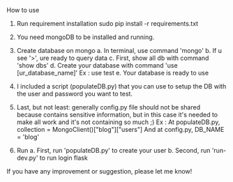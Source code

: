 How to use

1. Run requirement installation
   sudo pip install -r requirements.txt
2. You need mongoDB to be installed and running.
3. Create database on mongo
   a. In terminal, use command 'mongo'
   b. If u see '>', ure ready to query data
   c. First, show all db with command 'show dbs'
   d. Create your database with command 'use [ur_database_name]'
      Ex : use test
   e. Your database is ready to use
4. I included a script (populateDB.py) that you can use to setup the DB with the user and password you want to test.
5. Last, but not least: generally config.py file should not be shared because contains sensitive information, but in this case it's needed to make all work and it's not containing so much ;)
   Ex :
   At populateDB.py, collection = MongoClient()["blog"]["users"]
   And at config.py, DB_NAME = 'blog'

4. Run
   a. First, run 'populateDB.py' to create your user
   b. Second, run 'run-dev.py' to run login flask

If you have any improvement or suggestion, please let me know!

